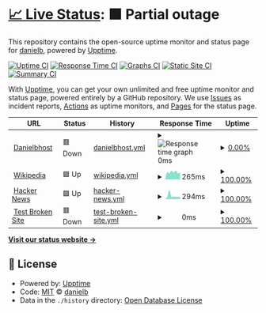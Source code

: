 # [📈 Live Status](https://status.danielbhost.xyz): <!--live status--> **🟧 Partial outage**

This repository contains the open-source uptime monitor and status page for [danielb](https://status.danielbhost.xyz), powered by [Upptime](https://github.com/upptime/upptime).

[![Uptime CI](https://github.com/danielb/rangeEventsStatus/workflows/Uptime%20CI/badge.svg)](https://github.com/danielb/rangeEventsStatus/actions?query=workflow%3A%22Uptime+CI%22)
[![Response Time CI](https://github.com/danielb/rangeEventsStatus/workflows/Response%20Time%20CI/badge.svg)](https://github.com/danielb/rangeEventsStatus/actions?query=workflow%3A%22Response+Time+CI%22)
[![Graphs CI](https://github.com/danielb/rangeEventsStatus/workflows/Graphs%20CI/badge.svg)](https://github.com/danielb/rangeEventsStatus/actions?query=workflow%3A%22Graphs+CI%22)
[![Static Site CI](https://github.com/danielb/rangeEventsStatus/workflows/Static%20Site%20CI/badge.svg)](https://github.com/danielb/rangeEventsStatus/actions?query=workflow%3A%22Static+Site+CI%22)
[![Summary CI](https://github.com/danielb/rangeEventsStatus/workflows/Summary%20CI/badge.svg)](https://github.com/danielb/rangeEventsStatus/actions?query=workflow%3A%22Summary+CI%22)

With [Upptime](https://upptime.js.org), you can get your own unlimited and free uptime monitor and status page, powered entirely by a GitHub repository. We use [Issues](https://github.com/danielb/rangeEventsStatus/issues) as incident reports, [Actions](https://github.com/danielb/rangeEventsStatus/actions) as uptime monitors, and [Pages](https://status.danielbhost.xyz) for the status page.

<!--start: status pages-->
<!-- This summary is generated by Upptime (https://github.com/upptime/upptime) -->
<!-- Do not edit this manually, your changes will be overwritten -->
<!-- prettier-ignore -->
| URL | Status | History | Response Time | Uptime |
| --- | ------ | ------- | ------------- | ------ |
| <img alt="" src="https://icons.duckduckgo.com/ip3/danielbhost.xyz.ico" height="13"> [Danielbhost](https://danielbhost.xyz) | 🟥 Down | [danielbhost.yml](https://github.com/danielbParadocs/rangeEventsStatus/commits/HEAD/history/danielbhost.yml) | <details><summary><img alt="Response time graph" src="./graphs/danielbhost/response-time-week.png" height="20"> 0ms</summary><br><a href="https://status.danielbhost.xyz/history/danielbhost"><img alt="Response time 1127" src="https://img.shields.io/endpoint?url=https%3A%2F%2Fraw.githubusercontent.com%2FdanielbParadocs%2FrangeEventsStatus%2FHEAD%2Fapi%2Fdanielbhost%2Fresponse-time.json"></a><br><a href="https://status.danielbhost.xyz/history/danielbhost"><img alt="24-hour response time 0" src="https://img.shields.io/endpoint?url=https%3A%2F%2Fraw.githubusercontent.com%2FdanielbParadocs%2FrangeEventsStatus%2FHEAD%2Fapi%2Fdanielbhost%2Fresponse-time-day.json"></a><br><a href="https://status.danielbhost.xyz/history/danielbhost"><img alt="7-day response time 0" src="https://img.shields.io/endpoint?url=https%3A%2F%2Fraw.githubusercontent.com%2FdanielbParadocs%2FrangeEventsStatus%2FHEAD%2Fapi%2Fdanielbhost%2Fresponse-time-week.json"></a><br><a href="https://status.danielbhost.xyz/history/danielbhost"><img alt="30-day response time 0" src="https://img.shields.io/endpoint?url=https%3A%2F%2Fraw.githubusercontent.com%2FdanielbParadocs%2FrangeEventsStatus%2FHEAD%2Fapi%2Fdanielbhost%2Fresponse-time-month.json"></a><br><a href="https://status.danielbhost.xyz/history/danielbhost"><img alt="1-year response time 920" src="https://img.shields.io/endpoint?url=https%3A%2F%2Fraw.githubusercontent.com%2FdanielbParadocs%2FrangeEventsStatus%2FHEAD%2Fapi%2Fdanielbhost%2Fresponse-time-year.json"></a></details> | <details><summary><a href="https://status.danielbhost.xyz/history/danielbhost">0.00%</a></summary><a href="https://status.danielbhost.xyz/history/danielbhost"><img alt="All-time uptime 79.95%" src="https://img.shields.io/endpoint?url=https%3A%2F%2Fraw.githubusercontent.com%2FdanielbParadocs%2FrangeEventsStatus%2FHEAD%2Fapi%2Fdanielbhost%2Fuptime.json"></a><br><a href="https://status.danielbhost.xyz/history/danielbhost"><img alt="24-hour uptime 0.00%" src="https://img.shields.io/endpoint?url=https%3A%2F%2Fraw.githubusercontent.com%2FdanielbParadocs%2FrangeEventsStatus%2FHEAD%2Fapi%2Fdanielbhost%2Fuptime-day.json"></a><br><a href="https://status.danielbhost.xyz/history/danielbhost"><img alt="7-day uptime 0.00%" src="https://img.shields.io/endpoint?url=https%3A%2F%2Fraw.githubusercontent.com%2FdanielbParadocs%2FrangeEventsStatus%2FHEAD%2Fapi%2Fdanielbhost%2Fuptime-week.json"></a><br><a href="https://status.danielbhost.xyz/history/danielbhost"><img alt="30-day uptime 4.67%" src="https://img.shields.io/endpoint?url=https%3A%2F%2Fraw.githubusercontent.com%2FdanielbParadocs%2FrangeEventsStatus%2FHEAD%2Fapi%2Fdanielbhost%2Fuptime-month.json"></a><br><a href="https://status.danielbhost.xyz/history/danielbhost"><img alt="1-year uptime 82.30%" src="https://img.shields.io/endpoint?url=https%3A%2F%2Fraw.githubusercontent.com%2FdanielbParadocs%2FrangeEventsStatus%2FHEAD%2Fapi%2Fdanielbhost%2Fuptime-year.json"></a></details>
| <img alt="" src="https://icons.duckduckgo.com/ip3/en.wikipedia.org.ico" height="13"> [Wikipedia](https://en.wikipedia.org) | 🟩 Up | [wikipedia.yml](https://github.com/danielbParadocs/rangeEventsStatus/commits/HEAD/history/wikipedia.yml) | <details><summary><img alt="Response time graph" src="./graphs/wikipedia/response-time-week.png" height="20"> 265ms</summary><br><a href="https://status.danielbhost.xyz/history/wikipedia"><img alt="Response time 210" src="https://img.shields.io/endpoint?url=https%3A%2F%2Fraw.githubusercontent.com%2FdanielbParadocs%2FrangeEventsStatus%2FHEAD%2Fapi%2Fwikipedia%2Fresponse-time.json"></a><br><a href="https://status.danielbhost.xyz/history/wikipedia"><img alt="24-hour response time 857" src="https://img.shields.io/endpoint?url=https%3A%2F%2Fraw.githubusercontent.com%2FdanielbParadocs%2FrangeEventsStatus%2FHEAD%2Fapi%2Fwikipedia%2Fresponse-time-day.json"></a><br><a href="https://status.danielbhost.xyz/history/wikipedia"><img alt="7-day response time 265" src="https://img.shields.io/endpoint?url=https%3A%2F%2Fraw.githubusercontent.com%2FdanielbParadocs%2FrangeEventsStatus%2FHEAD%2Fapi%2Fwikipedia%2Fresponse-time-week.json"></a><br><a href="https://status.danielbhost.xyz/history/wikipedia"><img alt="30-day response time 182" src="https://img.shields.io/endpoint?url=https%3A%2F%2Fraw.githubusercontent.com%2FdanielbParadocs%2FrangeEventsStatus%2FHEAD%2Fapi%2Fwikipedia%2Fresponse-time-month.json"></a><br><a href="https://status.danielbhost.xyz/history/wikipedia"><img alt="1-year response time 207" src="https://img.shields.io/endpoint?url=https%3A%2F%2Fraw.githubusercontent.com%2FdanielbParadocs%2FrangeEventsStatus%2FHEAD%2Fapi%2Fwikipedia%2Fresponse-time-year.json"></a></details> | <details><summary><a href="https://status.danielbhost.xyz/history/wikipedia">100.00%</a></summary><a href="https://status.danielbhost.xyz/history/wikipedia"><img alt="All-time uptime 100.00%" src="https://img.shields.io/endpoint?url=https%3A%2F%2Fraw.githubusercontent.com%2FdanielbParadocs%2FrangeEventsStatus%2FHEAD%2Fapi%2Fwikipedia%2Fuptime.json"></a><br><a href="https://status.danielbhost.xyz/history/wikipedia"><img alt="24-hour uptime 100.00%" src="https://img.shields.io/endpoint?url=https%3A%2F%2Fraw.githubusercontent.com%2FdanielbParadocs%2FrangeEventsStatus%2FHEAD%2Fapi%2Fwikipedia%2Fuptime-day.json"></a><br><a href="https://status.danielbhost.xyz/history/wikipedia"><img alt="7-day uptime 100.00%" src="https://img.shields.io/endpoint?url=https%3A%2F%2Fraw.githubusercontent.com%2FdanielbParadocs%2FrangeEventsStatus%2FHEAD%2Fapi%2Fwikipedia%2Fuptime-week.json"></a><br><a href="https://status.danielbhost.xyz/history/wikipedia"><img alt="30-day uptime 100.00%" src="https://img.shields.io/endpoint?url=https%3A%2F%2Fraw.githubusercontent.com%2FdanielbParadocs%2FrangeEventsStatus%2FHEAD%2Fapi%2Fwikipedia%2Fuptime-month.json"></a><br><a href="https://status.danielbhost.xyz/history/wikipedia"><img alt="1-year uptime 100.00%" src="https://img.shields.io/endpoint?url=https%3A%2F%2Fraw.githubusercontent.com%2FdanielbParadocs%2FrangeEventsStatus%2FHEAD%2Fapi%2Fwikipedia%2Fuptime-year.json"></a></details>
| <img alt="" src="https://icons.duckduckgo.com/ip3/news.ycombinator.com.ico" height="13"> [Hacker News](https://news.ycombinator.com) | 🟩 Up | [hacker-news.yml](https://github.com/danielbParadocs/rangeEventsStatus/commits/HEAD/history/hacker-news.yml) | <details><summary><img alt="Response time graph" src="./graphs/hacker-news/response-time-week.png" height="20"> 294ms</summary><br><a href="https://status.danielbhost.xyz/history/hacker-news"><img alt="Response time 299" src="https://img.shields.io/endpoint?url=https%3A%2F%2Fraw.githubusercontent.com%2FdanielbParadocs%2FrangeEventsStatus%2FHEAD%2Fapi%2Fhacker-news%2Fresponse-time.json"></a><br><a href="https://status.danielbhost.xyz/history/hacker-news"><img alt="24-hour response time 297" src="https://img.shields.io/endpoint?url=https%3A%2F%2Fraw.githubusercontent.com%2FdanielbParadocs%2FrangeEventsStatus%2FHEAD%2Fapi%2Fhacker-news%2Fresponse-time-day.json"></a><br><a href="https://status.danielbhost.xyz/history/hacker-news"><img alt="7-day response time 294" src="https://img.shields.io/endpoint?url=https%3A%2F%2Fraw.githubusercontent.com%2FdanielbParadocs%2FrangeEventsStatus%2FHEAD%2Fapi%2Fhacker-news%2Fresponse-time-week.json"></a><br><a href="https://status.danielbhost.xyz/history/hacker-news"><img alt="30-day response time 233" src="https://img.shields.io/endpoint?url=https%3A%2F%2Fraw.githubusercontent.com%2FdanielbParadocs%2FrangeEventsStatus%2FHEAD%2Fapi%2Fhacker-news%2Fresponse-time-month.json"></a><br><a href="https://status.danielbhost.xyz/history/hacker-news"><img alt="1-year response time 297" src="https://img.shields.io/endpoint?url=https%3A%2F%2Fraw.githubusercontent.com%2FdanielbParadocs%2FrangeEventsStatus%2FHEAD%2Fapi%2Fhacker-news%2Fresponse-time-year.json"></a></details> | <details><summary><a href="https://status.danielbhost.xyz/history/hacker-news">100.00%</a></summary><a href="https://status.danielbhost.xyz/history/hacker-news"><img alt="All-time uptime 99.94%" src="https://img.shields.io/endpoint?url=https%3A%2F%2Fraw.githubusercontent.com%2FdanielbParadocs%2FrangeEventsStatus%2FHEAD%2Fapi%2Fhacker-news%2Fuptime.json"></a><br><a href="https://status.danielbhost.xyz/history/hacker-news"><img alt="24-hour uptime 100.00%" src="https://img.shields.io/endpoint?url=https%3A%2F%2Fraw.githubusercontent.com%2FdanielbParadocs%2FrangeEventsStatus%2FHEAD%2Fapi%2Fhacker-news%2Fuptime-day.json"></a><br><a href="https://status.danielbhost.xyz/history/hacker-news"><img alt="7-day uptime 100.00%" src="https://img.shields.io/endpoint?url=https%3A%2F%2Fraw.githubusercontent.com%2FdanielbParadocs%2FrangeEventsStatus%2FHEAD%2Fapi%2Fhacker-news%2Fuptime-week.json"></a><br><a href="https://status.danielbhost.xyz/history/hacker-news"><img alt="30-day uptime 100.00%" src="https://img.shields.io/endpoint?url=https%3A%2F%2Fraw.githubusercontent.com%2FdanielbParadocs%2FrangeEventsStatus%2FHEAD%2Fapi%2Fhacker-news%2Fuptime-month.json"></a><br><a href="https://status.danielbhost.xyz/history/hacker-news"><img alt="1-year uptime 99.88%" src="https://img.shields.io/endpoint?url=https%3A%2F%2Fraw.githubusercontent.com%2FdanielbParadocs%2FrangeEventsStatus%2FHEAD%2Fapi%2Fhacker-news%2Fuptime-year.json"></a></details>
| <img alt="" src="https://icons.duckduckgo.com/ip3/null.ico" height="13"> [Test Broken Site](htt) | 🟥 Down | [test-broken-site.yml](https://github.com/danielbParadocs/rangeEventsStatus/commits/HEAD/history/test-broken-site.yml) | <details><summary><img alt="Response time graph" src="./graphs/test-broken-site/response-time-week.png" height="20"> 0ms</summary><br><a href="https://status.danielbhost.xyz/history/test-broken-site"><img alt="Response time 0" src="https://img.shields.io/endpoint?url=https%3A%2F%2Fraw.githubusercontent.com%2FdanielbParadocs%2FrangeEventsStatus%2FHEAD%2Fapi%2Ftest-broken-site%2Fresponse-time.json"></a><br><a href="https://status.danielbhost.xyz/history/test-broken-site"><img alt="24-hour response time 0" src="https://img.shields.io/endpoint?url=https%3A%2F%2Fraw.githubusercontent.com%2FdanielbParadocs%2FrangeEventsStatus%2FHEAD%2Fapi%2Ftest-broken-site%2Fresponse-time-day.json"></a><br><a href="https://status.danielbhost.xyz/history/test-broken-site"><img alt="7-day response time 0" src="https://img.shields.io/endpoint?url=https%3A%2F%2Fraw.githubusercontent.com%2FdanielbParadocs%2FrangeEventsStatus%2FHEAD%2Fapi%2Ftest-broken-site%2Fresponse-time-week.json"></a><br><a href="https://status.danielbhost.xyz/history/test-broken-site"><img alt="30-day response time 0" src="https://img.shields.io/endpoint?url=https%3A%2F%2Fraw.githubusercontent.com%2FdanielbParadocs%2FrangeEventsStatus%2FHEAD%2Fapi%2Ftest-broken-site%2Fresponse-time-month.json"></a><br><a href="https://status.danielbhost.xyz/history/test-broken-site"><img alt="1-year response time 0" src="https://img.shields.io/endpoint?url=https%3A%2F%2Fraw.githubusercontent.com%2FdanielbParadocs%2FrangeEventsStatus%2FHEAD%2Fapi%2Ftest-broken-site%2Fresponse-time-year.json"></a></details> | <details><summary><a href="https://status.danielbhost.xyz/history/test-broken-site">100.00%</a></summary><a href="https://status.danielbhost.xyz/history/test-broken-site"><img alt="All-time uptime 100.00%" src="https://img.shields.io/endpoint?url=https%3A%2F%2Fraw.githubusercontent.com%2FdanielbParadocs%2FrangeEventsStatus%2FHEAD%2Fapi%2Ftest-broken-site%2Fuptime.json"></a><br><a href="https://status.danielbhost.xyz/history/test-broken-site"><img alt="24-hour uptime 100.00%" src="https://img.shields.io/endpoint?url=https%3A%2F%2Fraw.githubusercontent.com%2FdanielbParadocs%2FrangeEventsStatus%2FHEAD%2Fapi%2Ftest-broken-site%2Fuptime-day.json"></a><br><a href="https://status.danielbhost.xyz/history/test-broken-site"><img alt="7-day uptime 100.00%" src="https://img.shields.io/endpoint?url=https%3A%2F%2Fraw.githubusercontent.com%2FdanielbParadocs%2FrangeEventsStatus%2FHEAD%2Fapi%2Ftest-broken-site%2Fuptime-week.json"></a><br><a href="https://status.danielbhost.xyz/history/test-broken-site"><img alt="30-day uptime 100.00%" src="https://img.shields.io/endpoint?url=https%3A%2F%2Fraw.githubusercontent.com%2FdanielbParadocs%2FrangeEventsStatus%2FHEAD%2Fapi%2Ftest-broken-site%2Fuptime-month.json"></a><br><a href="https://status.danielbhost.xyz/history/test-broken-site"><img alt="1-year uptime 100.00%" src="https://img.shields.io/endpoint?url=https%3A%2F%2Fraw.githubusercontent.com%2FdanielbParadocs%2FrangeEventsStatus%2FHEAD%2Fapi%2Ftest-broken-site%2Fuptime-year.json"></a></details>

<!--end: status pages-->

[**Visit our status website →**](https://status.danielbhost.xyz)

## 📄 License

- Powered by: [Upptime](https://github.com/upptime/upptime)
- Code: [MIT](./LICENSE) © [danielb](https://status.danielbhost.xyz)
- Data in the `./history` directory: [Open Database License](https://opendatacommons.org/licenses/odbl/1-0/)
